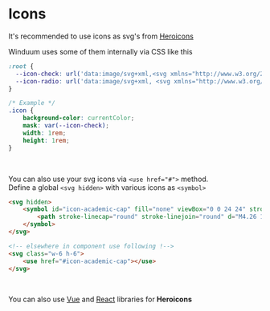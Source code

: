 # Icons

It's recommended to use icons as svg's from [Heroicons](https://heroicons.com/)

Winduum uses some of them internally via CSS like this

```css
:root {
  --icon-check: url('data:image/svg+xml,<svg xmlns="http://www.w3.org/2000/svg" fill="none" viewBox="0 0 24 24" stroke="currentColor"><path stroke-linecap="round" stroke-linejoin="round" stroke-width="2" d="M5 13l4 4L19 7" /></svg>') no-repeat 50% 50% / contain;
  --icon-radio: url('data:image/svg+xml, <svg xmlns="http://www.w3.org/2000/svg" viewBox="0 0 512 512"><path fill="currentColor" d="M256 160c-53.019 0-96 42.981-96 96v0c0 53.019 42.981 96 96 96v0c53.019 0 96-42.981 96-96v0c0-53.019-42.981-96-96-96z"></path></svg>') no-repeat 50% 50% / contain;
}

/* Example */
.icon {
    background-color: currentColor;
    mask: var(--icon-check);
    width: 1rem;
    height: 1rem;
}
```
<br>

You can also use your svg icons via `<use href="#">` method.<br>
Define a global `<svg hidden>` with various icons as `<symbol>`

```html
<svg hidden>
    <symbol id="icon-academic-cap" fill="none" viewBox="0 0 24 24" stroke="currentColor">
        <path stroke-linecap="round" stroke-linejoin="round" d="M4.26 10.147a60.436 60.436 0 00-.491 6.347A48.627 48.627 0 0112 20.904a48.627 48.627 0 018.232-4.41 60.46 60.46 0 00-.491-6.347m-15.482 0a50.57 50.57 0 00-2.658-.813A59.905 59.905 0 0112 3.493a59.902 59.902 0 0110.399 5.84c-.896.248-1.783.52-2.658.814m-15.482 0A50.697 50.697 0 0112 13.489a50.702 50.702 0 017.74-3.342M6.75 15a.75.75 0 100-1.5.75.75 0 000 1.5zm0 0v-3.675A55.378 55.378 0 0112 8.443m-7.007 11.55A5.981 5.981 0 006.75 15.75v-1.5" />
    </symbol>
</svg>

<!-- elsewhere in component use following !-->
<svg class="w-6 h-6">
    <use href="#icon-academic-cap"></use>
</svg>
```

<br>

You can also use [Vue](https://github.com/tailwindlabs/heroicons#vue) and [React](https://github.com/tailwindlabs/heroicons#react) libraries for **Heroicons**
